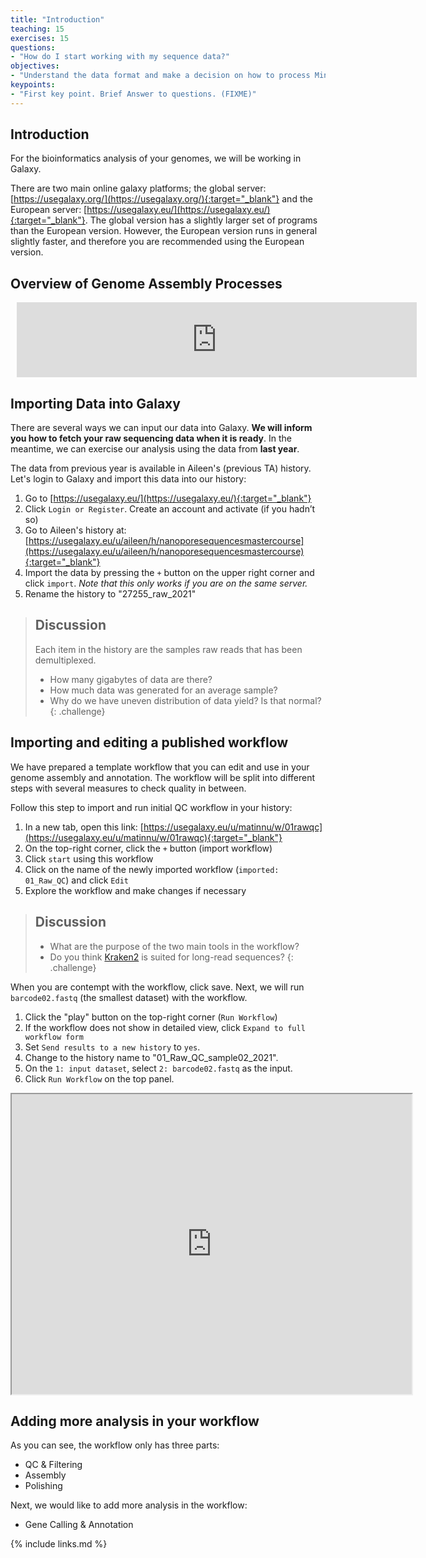 ```yaml
---
title: "Introduction"
teaching: 15
exercises: 15
questions:
- "How do I start working with my sequence data?"
objectives:
- "Understand the data format and make a decision on how to process MinION data"
keypoints:
- "First key point. Brief Answer to questions. (FIXME)"
---
```

## Introduction
For the bioinformatics analysis of your genomes, we will be working in Galaxy. 

There are two main online galaxy platforms; the global server: [https://usegalaxy.org/](https://usegalaxy.org/){:target="_blank"} and the European server: [https://usegalaxy.eu/](https://usegalaxy.eu/){:target="_blank"}. The global version has a slightly larger set of programs than the European version. However, the European version runs in general slightly faster, and therefore you are recommended using the European version. 

## Overview of Genome Assembly Processes

<div style="width: 640px; height: 120px; margin: 10px; position: relative;"><iframe allowfullscreen frameborder="0" style="width:640px; height:120px" src="https://lucid.app/documents/embeddedchart/2d2d642d-65ea-4f1b-a1e0-329c5ee118e9" id="J954-Kp1sEdf"></iframe></div>

## Importing Data into Galaxy
There are several ways we can input our data into Galaxy. **We will inform you how to fetch your raw sequencing data when it is ready**. In the meantime, we can exercise our analysis using the data from **last year**.

The data from previous year is available in Aileen's (previous TA) history. Let's login to Galaxy and import this data into our history:
1. Go to [https://usegalaxy.eu/](https://usegalaxy.eu/){:target="_blank"}
2. Click `Login or Register`. Create an account and activate (if you hadn’t so)
3. Go to Aileen's history at: [https://usegalaxy.eu/u/aileen/h/nanoporesequencesmastercourse](https://usegalaxy.eu/u/aileen/h/nanoporesequencesmastercourse){:target="_blank"}
4. Import the data by pressing the `+` button on the upper right corner and click `import`. _Note that this only works if you are on the same server._
5. Rename the history to "27255_raw_2021"

> ## Discussion
> Each item in the history are the samples raw reads that has been demultiplexed. 
> - How many gigabytes of data are there?
> - How much data was generated for an average sample?
> - Why do we have uneven distribution of data yield? Is that normal?
{: .challenge}

## Importing and editing a published workflow
We have prepared a template workflow that you can edit and use in your genome assembly and annotation. The workflow will be split into different steps with several measures to check quality in between. 

Follow this step to import and run initial QC workflow in your history:
1. In a new tab, open this link: [https://usegalaxy.eu/u/matinnu/w/01rawqc](https://usegalaxy.eu/u/matinnu/w/01rawqc){:target="_blank"}
2. On the top-right corner, click the `+` button (import workflow) 
3. Click `start` using this workflow
4. Click on the name of the newly imported workflow (`imported: 01_Raw_QC`) and click `Edit`
5. Explore the workflow and make changes if necessary
> ## Discussion
> - What are the purpose of the two main tools in the workflow?
> - Do you think [Kraken2](https://ccb.jhu.edu/software/kraken2/) is suited for long-read sequences?
{: .challenge}

When you are contempt with the workflow, click save. Next, we will run `barcode02.fastq` (the smallest dataset) with the workflow.
1. Click the "play" button on the top-right corner (`Run Workflow`)
2. If the workflow does not show in detailed view, click `Expand to full workflow form`
3. Set `Send results to a new history` to `yes`. 
4. Change to the history name to "01_Raw_QC_sample02_2021".
5. On the `1: input dataset`, select `2: barcode02.fastq` as the input.
6. Click `Run Workflow` on the top panel.

<iframe src="https://drive.google.com/file/d/11oVVgxtFSqbGPfaS0JNYckiyXYZmV_-Y/preview" width="640" height="480" allow="autoplay"></iframe>

## Adding more analysis in your workflow
As you can see, the workflow only has three parts:
- QC & Filtering
- Assembly
- Polishing

Next, we would like to add more analysis in the workflow:
- Gene Calling & Annotation

{% include links.md %}

